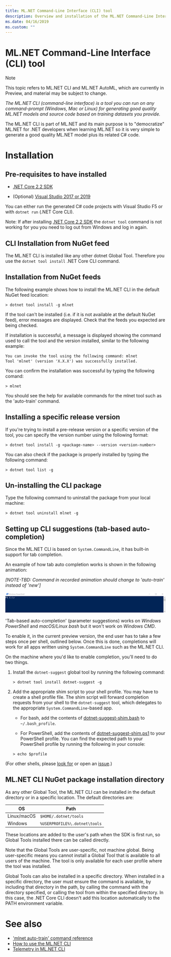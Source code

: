 ```yaml
---
title: ML.NET Command-Line Interface (CLI) tool
description: Overview and installation of the ML.NET Command-Line Interface (CLI) tool.
ms.date: 04/16/2019
ms.custom: ""
---
```


# ML.NET Command-Line Interface (CLI) tool

> [!NOTE]
> This topic refers to ML.NET CLI and ML.NET AutoML, which are currently in Preview, and material may be subject to change. 


*The ML.NET CLI (command-line interface) is a tool you can run on any command-prompt (Windows, Mac or Linux) for generating good quality ML.NET models and source code based on training datasets you provide.*

The ML.NET CLI is part of ML.NET and its main purpose is to "democratize" ML.NET for .NET developers when learning ML.NET so it is very simple to generate a good quality ML.NET model plus its related C# code.

# Installation

## Pre-requisites to have installed

- [.NET Core 2.2 SDK](https://dotnet.microsoft.com/download/dotnet-core/2.2)

- (Optional) [Visual Studio 2017 or 2019](https://visualstudio.microsoft.com/vs/)

You can either run the generated C# code projects with Visual Studio F5 or with `dotnet run` (.NET Core CLI).

Note: If after installing [.NET Core 2.2 SDK](https://dotnet.microsoft.com/download/dotnet-core/2.2) the `dotnet tool` command is not working for you you need to log out from Windows and log in again.

## CLI Installation from NuGet feed

The ML.NET CLI is installed like any other dotnet Global Tool. Therefore you use the `dotnet tool install` .NET Core CLI command. 

## Installation from NuGet feeds 

The following example shows how to install the ML.NET CLI in the default NuGet feed location:

```console
> dotnet tool install -g mlnet
```

If the tool can't be installed (i.e. if it is not available at the default NuGet feed), error messages are displayed. Check that the feeds you expected are being checked.

If installation is successful, a message is displayed showing the command used to call the tool and the version installed, similar to the following example:

```console
You can invoke the tool using the following command: mlnet
Tool 'mlnet' (version 'X.X.X') was successfully installed.
```

You can confirm the installation was successful by typing the following comand:

```console
> mlnet
```

You should see the help for available commands for the mlnet tool such as the 'auto-train' command.

## Installing a specific release version

If you're trying to install a pre-release version or a specific version of the tool, you can specify the version number using the following format:

```console
> dotnet tool install -g <package-name> --version <version-number>
```

You can also check if the package is properly installed by typing the following command:

```console
> dotnet tool list -g
```

## Un-installing the CLI package

Type the following command to uninstall the package from your local machine:

```console
> dotnet tool uninstall mlnet -g
```

## Setting up CLI suggestions (tab-based auto-completion)

Since the ML.NET CLI is based on `System.CommandLine`, it has built-in support for tab completion.

An example of how tab auto completion works is shown in the following animation:

*[NOTE-TBD: Command in recorded animation should change to 'auto-train' instead of 'new']*

![image](./media/cli-tab-completion.gif)

'Tab-based auto-completion' (parameter suggestions) works on *Windows PowerShell* and *macOS/Linux bash* but it won't work on *Windows CMD*.

To enable it, in the current preview version, the end user has to take a few steps once per shell, outlined below. Once this is done, completions will work for all apps written using `System.CommandLine` such as the ML.NET CLI.

On the machine where you'd like to enable completion, you'll need to do two things.

1. Install the `dotnet-suggest` global tool by running the following command:

    ```console
    > dotnet tool install dotnet-suggest -g
    ```

2. Add the appropriate shim script to your shell profile. You may have to create a shell profile file. The shim script will forward completion requests from your shell to the `dotnet-suggest` tool, which delegates to the appropriate `System.CommandLine`-based app.

    * For bash, add the contents of [dotnet-suggest-shim.bash](https://github.com/dotnet/System.CommandLine/blob/master/src/System.CommandLine.Suggest/dotnet-suggest-shim.bash) to `~/.bash_profile`.

    * For PowerShell, add the contents of [dotnet-suggest-shim.ps1](https://github.com/dotnet/System.CommandLine/blob/master/src/System.CommandLine.Suggest/dotnet-suggest-shim.ps1) to your PowerShell profile. You can find the expected path to your PowerShell profile by running the following in your console:

    ```console
    > echo $profile
    ``` 

(For other shells, please [look for](https://github.com/dotnet/System.CommandLine/issues?q=is%3Aissue+is%3Aopen+label%3A%22shell+suggestion%22) or open an [issue](https://github.com/dotnet/System.CommandLine/issues).)



## ML.NET CLI NuGet package installation directory

As any other Global Tool, the ML.NET CLI can be installed in the default directory or in a specific location. The default directories are:

| OS          | Path                          |
|-------------|-------------------------------|
| Linux/macOS | `$HOME/.dotnet/tools`         |
| Windows     | `%USERPROFILE%\.dotnet\tools` |

These locations are added to the user's path when the SDK is first run, so Global Tools installed there can be called directly.

Note that the Global Tools are user-specific, not machine global. Being user-specific means you cannot install a Global Tool that is available to all users of the machine. The tool is only available for each user profile where the tool was installed.

Global Tools can also be installed in a specific directory. When installed in a specific directory, the user must ensure the command is available, by including that directory in the path, by calling the command with the directory specified, or calling the tool from within the specified directory.
In this case, the .NET Core CLI doesn't add this location automatically to the PATH environment variable.

# See also

- ['mlnet auto-train' command reference](http://TBD)
- [How to use the ML.NET CLI](http://TBD)
- [Telemetry in ML.NET CLI](http://TBD)